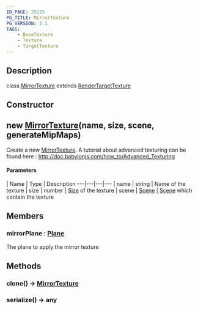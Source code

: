 ```yaml
---
ID_PAGE: 25225
PG_TITLE: MirrorTexture
PG_VERSION: 2.1
TAGS:
    - BaseTexture
    - Texture
    - TargetTexture
---
```

## Description

class [MirrorTexture](/classes/2.5/MirrorTexture) extends [RenderTargetTexture](/classes/2.5/RenderTargetTexture)



## Constructor

## new [MirrorTexture](/classes/2.5/MirrorTexture)(name, size, scene, generateMipMaps)

Create a new [MirrorTexture](/classes/2.5/MirrorTexture).
A tutorial about advanced texturing can be found here : http://doc.babylonjs.com/how_to/Advanced_Texturing

#### Parameters
 | Name | Type | Description
---|---|---|---
 | name | string |     Name of the texture
 | size | number |     [Size](/classes/2.5/Size) of the texture
 | scene | [Scene](/classes/2.5/Scene) |     [Scene](/classes/2.5/Scene) which contain the texture
## Members

### mirrorPlane : [Plane](/classes/2.5/Plane)

The plane to apply the mirror texture

## Methods

### clone() &rarr; [MirrorTexture](/classes/2.5/MirrorTexture)


### serialize() &rarr; any


